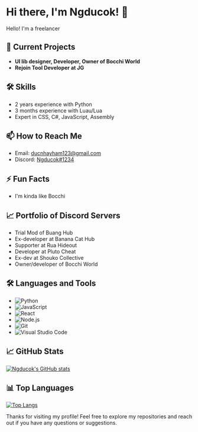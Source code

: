 # Hi there, I'm Ngducok! 👋

Hello! I'm a freelancer

## 🔭 Current Projects
- **UI lib designer, Developer, Owner of Bocchi World**
- **Rejoin Tool Developer at JG**

## 🛠️ Skills
- 2 years experience with Python
- 3 months experience with Luau/Lua
- Expert in CSS, C#, JavaScript, Assembly

## 📫 How to Reach Me
- Email: ducnhayham123@gmail.com
- Discord: [Ngducok#1234](https://discord.com/users/1005115822152351788)

## ⚡ Fun Facts
- I'm kinda like Bocchi

## 📈 Portfolio of Discord Servers
- Trial Mod of Buang Hub
- Ex-developer at Banana Cat Hub
- Supporter at Rua Hideout
- Developer at Pluto Cheat
- Ex-dev at Shouko Collective
- Owner/developer of Bocchi World

## 🛠️ Languages and Tools
- ![Python](https://img.shields.io/badge/-Python-05122A?style=flat&logo=python)
- ![JavaScript](https://img.shields.io/badge/-JavaScript-05122A?style=flat&logo=javascript)
- ![React](https://img.shields.io/badge/-React-05122A?style=flat&logo=react)
- ![Node.js](https://img.shields.io/badge/-Node.js-05122A?style=flat&logo=node.js)
- ![Git](https://img.shields.io/badge/-Git-05122A?style=flat&logo=git)
- ![Visual Studio Code](https://img.shields.io/badge/-VSCode-05122A?style=flat&logo=visual-studio-code)

## 📈 GitHub Stats
[![Ngducok's GitHub stats](https://github-readme-stats.vercel.app/api?username=Ngducok&show_icons=true&theme=radical)](https://github.com/Ngducok)

## 📊 Top Languages
[![Top Langs](https://github-readme-stats.vercel.app/api/top-langs/?username=Ngducok&layout=compact&theme=radical)](https://github.com/Ngducok)

Thanks for visiting my profile! Feel free to explore my repositories and reach out if you have any questions or suggestions.

